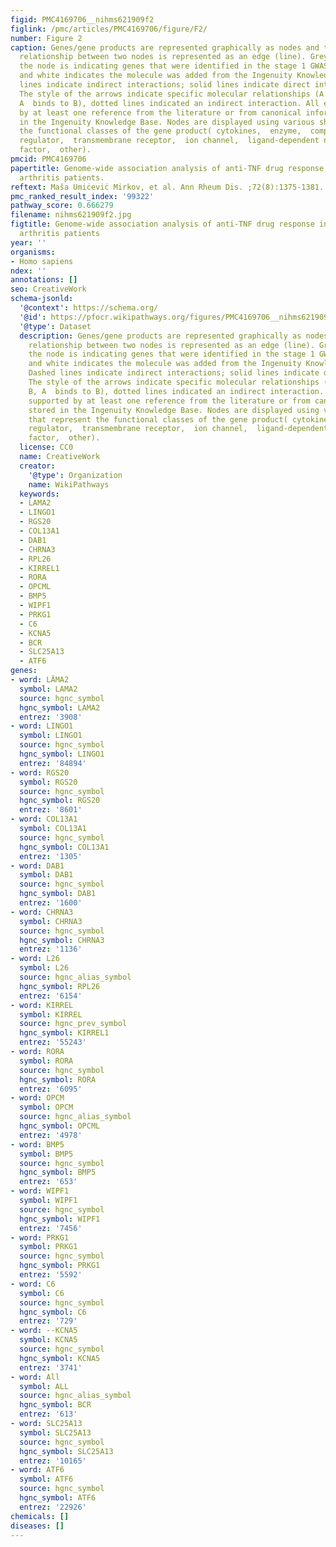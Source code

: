```yaml
---
figid: PMC4169706__nihms621909f2
figlink: /pmc/articles/PMC4169706/figure/F2/
number: Figure 2
caption: Genes/gene products are represented graphically as nodes and the biological
  relationship between two nodes is represented as an edge (line). Grey colour of
  the node is indicating genes that were identified in the stage 1 GWAS (p<0.001)
  and white indicates the molecule was added from the Ingenuity Knowledge Base. Dashed
  lines indicate indirect interactions; solid lines indicate direct interactions.
  The style of the arrows indicate specific molecular relationships (A  acts on B,
  A  binds to B), dotted lines indicated an indirect interaction. All edges are supported
  by at least one reference from the literature or from canonical information stored
  in the Ingenuity Knowledge Base. Nodes are displayed using various shapes that represent
  the functional classes of the gene product( cytokines,  enzyme,  complex/group,  transporter,  transcription
  regulator,  transmembrane receptor,  ion channel,  ligand-dependent nuclear receptor,  kinase,  growth
  factor,  other).
pmcid: PMC4169706
papertitle: Genome-wide association analysis of anti-TNF drug response in rheumatoid
  arthritis patients.
reftext: Maša Umiċeviċ Mirkov, et al. Ann Rheum Dis. ;72(8):1375-1381.
pmc_ranked_result_index: '99322'
pathway_score: 0.666279
filename: nihms621909f2.jpg
figtitle: Genome-wide association analysis of anti-TNF drug response in rheumatoid
  arthritis patients
year: ''
organisms:
- Homo sapiens
ndex: ''
annotations: []
seo: CreativeWork
schema-jsonld:
  '@context': https://schema.org/
  '@id': https://pfocr.wikipathways.org/figures/PMC4169706__nihms621909f2.html
  '@type': Dataset
  description: Genes/gene products are represented graphically as nodes and the biological
    relationship between two nodes is represented as an edge (line). Grey colour of
    the node is indicating genes that were identified in the stage 1 GWAS (p<0.001)
    and white indicates the molecule was added from the Ingenuity Knowledge Base.
    Dashed lines indicate indirect interactions; solid lines indicate direct interactions.
    The style of the arrows indicate specific molecular relationships (A  acts on
    B, A  binds to B), dotted lines indicated an indirect interaction. All edges are
    supported by at least one reference from the literature or from canonical information
    stored in the Ingenuity Knowledge Base. Nodes are displayed using various shapes
    that represent the functional classes of the gene product( cytokines,  enzyme,  complex/group,  transporter,  transcription
    regulator,  transmembrane receptor,  ion channel,  ligand-dependent nuclear receptor,  kinase,  growth
    factor,  other).
  license: CC0
  name: CreativeWork
  creator:
    '@type': Organization
    name: WikiPathways
  keywords:
  - LAMA2
  - LINGO1
  - RGS20
  - COL13A1
  - DAB1
  - CHRNA3
  - RPL26
  - KIRREL1
  - RORA
  - OPCML
  - BMP5
  - WIPF1
  - PRKG1
  - C6
  - KCNA5
  - BCR
  - SLC25A13
  - ATF6
genes:
- word: LÄMA2
  symbol: LAMA2
  source: hgnc_symbol
  hgnc_symbol: LAMA2
  entrez: '3908'
- word: LINGO1
  symbol: LINGO1
  source: hgnc_symbol
  hgnc_symbol: LINGO1
  entrez: '84894'
- word: RGS20
  symbol: RGS20
  source: hgnc_symbol
  hgnc_symbol: RGS20
  entrez: '8601'
- word: COL13A1
  symbol: COL13A1
  source: hgnc_symbol
  hgnc_symbol: COL13A1
  entrez: '1305'
- word: DAB1
  symbol: DAB1
  source: hgnc_symbol
  hgnc_symbol: DAB1
  entrez: '1600'
- word: CHRNA3
  symbol: CHRNA3
  source: hgnc_symbol
  hgnc_symbol: CHRNA3
  entrez: '1136'
- word: L26
  symbol: L26
  source: hgnc_alias_symbol
  hgnc_symbol: RPL26
  entrez: '6154'
- word: KIRREL
  symbol: KIRREL
  source: hgnc_prev_symbol
  hgnc_symbol: KIRREL1
  entrez: '55243'
- word: RORA
  symbol: RORA
  source: hgnc_symbol
  hgnc_symbol: RORA
  entrez: '6095'
- word: OPCM
  symbol: OPCM
  source: hgnc_alias_symbol
  hgnc_symbol: OPCML
  entrez: '4978'
- word: BMP5
  symbol: BMP5
  source: hgnc_symbol
  hgnc_symbol: BMP5
  entrez: '653'
- word: WIPF1
  symbol: WIPF1
  source: hgnc_symbol
  hgnc_symbol: WIPF1
  entrez: '7456'
- word: PRKG1
  symbol: PRKG1
  source: hgnc_symbol
  hgnc_symbol: PRKG1
  entrez: '5592'
- word: C6
  symbol: C6
  source: hgnc_symbol
  hgnc_symbol: C6
  entrez: '729'
- word: --KCNA5
  symbol: KCNA5
  source: hgnc_symbol
  hgnc_symbol: KCNA5
  entrez: '3741'
- word: All
  symbol: ALL
  source: hgnc_alias_symbol
  hgnc_symbol: BCR
  entrez: '613'
- word: SLC25A13
  symbol: SLC25A13
  source: hgnc_symbol
  hgnc_symbol: SLC25A13
  entrez: '10165'
- word: ATF6
  symbol: ATF6
  source: hgnc_symbol
  hgnc_symbol: ATF6
  entrez: '22926'
chemicals: []
diseases: []
---
```


